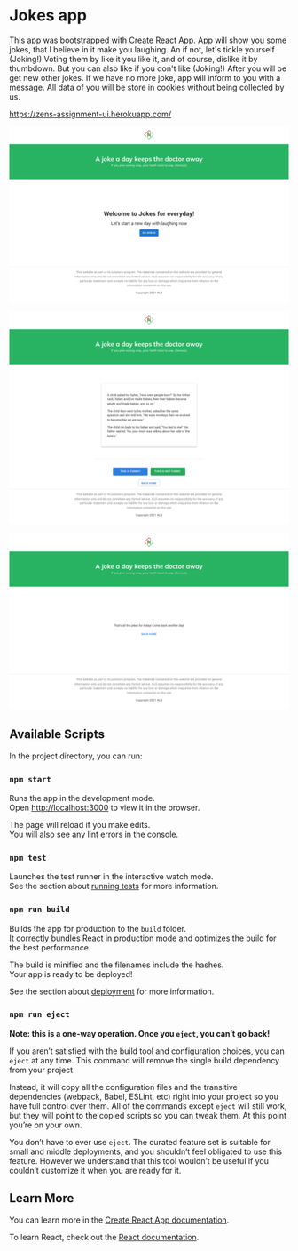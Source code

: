# Jokes app

This app was bootstrapped with [Create React App](https://github.com/facebook/create-react-app).
App will show you some jokes, that I believe in it make you laughing. An if not, let's tickle yourself (Joking!)
Voting them by like it you like it, and of course, dislike it by thumbdown. But you can also like if you don't like (Joking!)
After you will be get new other jokes. If we have no more joke, app will inform to you with a message.
All data of you will be store in cookies without being collected by us.

https://zens-assignment-ui.herokuapp.com/


![Alt text](https://github.com/Banhbaogia93/Joke-UI/blob/main/public/UI-2.png?raw=true "Joke App")

![Alt text](https://github.com/Banhbaogia93/Joke-UI/blob/main/public/UI-1.png?raw=true "Joke App")

![Alt text](https://github.com/Banhbaogia93/Joke-UI/blob/main/public/UI-3.png?raw=true "Joke App")

## Available Scripts

In the project directory, you can run:

### `npm start`

Runs the app in the development mode.\
Open [http://localhost:3000](http://localhost:3000) to view it in the browser.

The page will reload if you make edits.\
You will also see any lint errors in the console.

### `npm test`

Launches the test runner in the interactive watch mode.\
See the section about [running tests](https://facebook.github.io/create-react-app/docs/running-tests) for more information.

### `npm run build`

Builds the app for production to the `build` folder.\
It correctly bundles React in production mode and optimizes the build for the best performance.

The build is minified and the filenames include the hashes.\
Your app is ready to be deployed!

See the section about [deployment](https://facebook.github.io/create-react-app/docs/deployment) for more information.

### `npm run eject`

**Note: this is a one-way operation. Once you `eject`, you can’t go back!**

If you aren’t satisfied with the build tool and configuration choices, you can `eject` at any time. This command will remove the single build dependency from your project.

Instead, it will copy all the configuration files and the transitive dependencies (webpack, Babel, ESLint, etc) right into your project so you have full control over them. All of the commands except `eject` will still work, but they will point to the copied scripts so you can tweak them. At this point you’re on your own.

You don’t have to ever use `eject`. The curated feature set is suitable for small and middle deployments, and you shouldn’t feel obligated to use this feature. However we understand that this tool wouldn’t be useful if you couldn’t customize it when you are ready for it.

## Learn More

You can learn more in the [Create React App documentation](https://facebook.github.io/create-react-app/docs/getting-started).

To learn React, check out the [React documentation](https://reactjs.org/).
